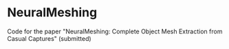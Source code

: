 # NeuralMeshing
Code for the paper "NeuralMeshing: Complete Object Mesh Extraction from Casual Captures" (submitted)

